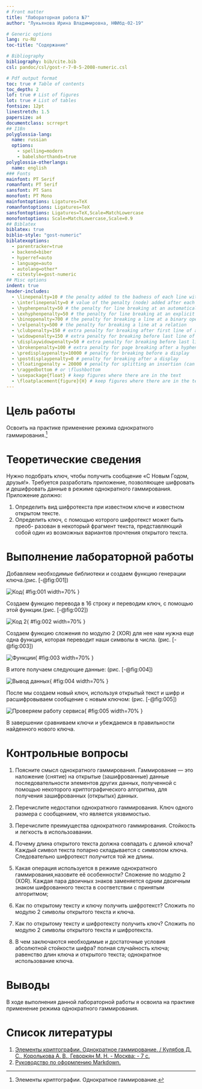 ```yaml
---
# Front matter
title: "Лабораторная работа №7"
author: "Лукьянова Ирина Владимировна, НФИбд-02-19"

# Generic options
lang: ru-RU
toc-title: "Содержание"

# Bibliography
bibliography: bib/cite.bib
csl: pandoc/csl/gost-r-7-0-5-2008-numeric.csl

# Pdf output format
toc: true # Table of contents
toc_depth: 2
lof: true # List of figures
lot: true # List of tables
fontsize: 12pt
linestretch: 1.5
papersize: a4
documentclass: scrreprt
## I18n
polyglossia-lang:
  name: russian
  options:
	- spelling=modern
	- babelshorthands=true
polyglossia-otherlangs:
  name: english
### Fonts
mainfont: PT Serif
romanfont: PT Serif
sansfont: PT Sans
monofont: PT Mono
mainfontoptions: Ligatures=TeX
romanfontoptions: Ligatures=TeX
sansfontoptions: Ligatures=TeX,Scale=MatchLowercase
monofontoptions: Scale=MatchLowercase,Scale=0.9
## Biblatex
biblatex: true
biblio-style: "gost-numeric"
biblatexoptions:
  - parentracker=true
  - backend=biber
  - hyperref=auto
  - language=auto
  - autolang=other*
  - citestyle=gost-numeric
## Misc options
indent: true
header-includes:
  - \linepenalty=10 # the penalty added to the badness of each line within a paragraph (no associated penalty node) Increasing the value makes tex try to have fewer lines in the paragraph.
  - \interlinepenalty=0 # value of the penalty (node) added after each line of a paragraph.
  - \hyphenpenalty=50 # the penalty for line breaking at an automatically inserted hyphen
  - \exhyphenpenalty=50 # the penalty for line breaking at an explicit hyphen
  - \binoppenalty=700 # the penalty for breaking a line at a binary operator
  - \relpenalty=500 # the penalty for breaking a line at a relation
  - \clubpenalty=150 # extra penalty for breaking after first line of a paragraph
  - \widowpenalty=150 # extra penalty for breaking before last line of a paragraph
  - \displaywidowpenalty=50 # extra penalty for breaking before last line before a display math
  - \brokenpenalty=100 # extra penalty for page breaking after a hyphenated line
  - \predisplaypenalty=10000 # penalty for breaking before a display
  - \postdisplaypenalty=0 # penalty for breaking after a display
  - \floatingpenalty = 20000 # penalty for splitting an insertion (can only be split footnote in standard LaTeX)
  - \raggedbottom # or \flushbottom
  - \usepackage{float} # keep figures where there are in the text
  - \floatplacement{figure}{H} # keep figures where there are in the text
---
```


# **Цель работы**

Освоить на практике применение режима однократного гаммирования.[^1]

# **Теоретические сведения**

Нужно подобрать ключ, чтобы получить сообщение «С Новым Годом, друзья!». Требуется разработать приложение, позволяющее шифровать и дешифровать данные в режиме однократного гаммирования. Приложение должно:

1. Определить вид шифротекста при известном ключе и известном открытом тексте.
2. Определить ключ, с помощью которого шифротекст может быть преоб- разован в некоторый фрагмент текста, представляющий собой один из возможных вариантов прочтения открытого текста.

# **Выполнение лабораторной работы**

Добавляем необходимые библиотеки и создаем функцию генерации ключа.(рис. [-@fig:001])

![Код](screen/1.png){ #fig:001 width=70% }

Создаем функцию перевода в 16 строку и переводим ключ, с помощью этой функции.(рис. [-@fig:002])

![Код 2](screen/2.png){ #fig:002 width=70% }

Создаем функцию сложения по модулю 2 (XOR) для нее нам нужна еще одна функция, которая переводит наши символы в числа. (рис. [-@fig:003])

![Функции](screen/3.png){ #fig:003 width=70% }

В итоге получаем следующие данные: (рис. [-@fig:004])

![Вывод данных](screen/4.png){ #fig:004 width=70% }

После мы создаем новый ключ, используя открытый текст и шифр и расшифровываем сообщение с новым ключом: (рис. [-@fig:005])

![Проверяем работу сервиса](screen/5.png){ #fig:005 width=70% }

В завершении сравниваем ключи и убеждаемся в правильности найденного нового ключа.

# **Контрольные вопросы**

1. Поясните смысл однократного гаммирования.
Гаммирование — это наложение (снятие) на открытые (зашифрованные) данные последовательности элементов других данных, полученной с помощью некоторого криптографического алгоритма, для получения зашифрованных (открытых) данных.

2. Перечислите недостатки однократного гаммирования.
Ключ одного размера с сообщением, что является уязвимостью.

3. Перечислите преимущества однократного гаммирования.
Стойкость и легкость в использоавании.

4. Почему длина открытого текста должна совпадать с длиной ключа?
Каждый символ текста попарно складывается с символом ключа. Следовательно шифротекст получится той же длины.

5. Какая операция используется в режиме однократного гаммирования,назовите её особенности? Сложение по модулю 2 (ХOR). Каждая пара двоичных знаков заменяется одним двоичным знаком шифрованного текста в соответствии с принятым алгоритмом;

6. Как по открытому тексту и ключу получить шифротекст?
Сложить по модулю 2 символы открытого текста и ключа.

7. Как по открытому тексту и шифротексту получить ключ?
Сложить по модулю 2 символы открытого текста и шифротекста.

8. В чем заключаются необходимые и достаточные условия абсолютной стойкости шифра? полная случайность ключа; равенство длин ключа и открытого текста; однократное использование ключа.

# Выводы

В ходе выполнения данной лабораторной работы я освоила на практике применение режима однократного гаммирования.

# Список литературы

1. [Элементы криптографии. Однократное гаммирование. / Кулябов Д. С., Королькова А. В., Геворкян М. Н. - Москва: - 7 с.](https://esystem.rudn.ru/pluginfile.php/1651893/mod_resource/content/2/007-lab_crypto-gamma.pdf)
2. [Руководство по оформлению Markdown.](https://gist.github.com/Jekins/2bf2d0638163f1294637)

[^1]: Элементы криптографии. Однократное гаммирование.

